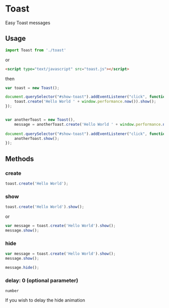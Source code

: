 Toast
=========

Easy Toast messages

Usage
------

```js
import Toast from './toast'
```

or

```html
<script type="text/javascript" src="toast.js"></script>
```

then

```js
var toast = new Toast();

document.querySelector("#show-toast").addEventListener("click", function() {
	toast.create('Hello World ' + window.performance.now()).show();
});	


var anotherToast = new Toast(),
	message = anotherToast.create('Hello World ' + window.performance.now());
	
document.querySelector("#show-toast").addEventListener("click", function() {
	anotherToast.show();
});

```


Methods
-------

### create

```js
toast.create('Hello World');
```


### show

```js
toast.create('Hello World').show();
```

or

```js
var message = toast.create('Hello World').show();
message.show();
```


### hide

```js
var message = toast.create('Hello World').show();
message.show();

message.hide();
```

### delay: 0 (optional parameter)

`number`

If you wish to delay the hide animation